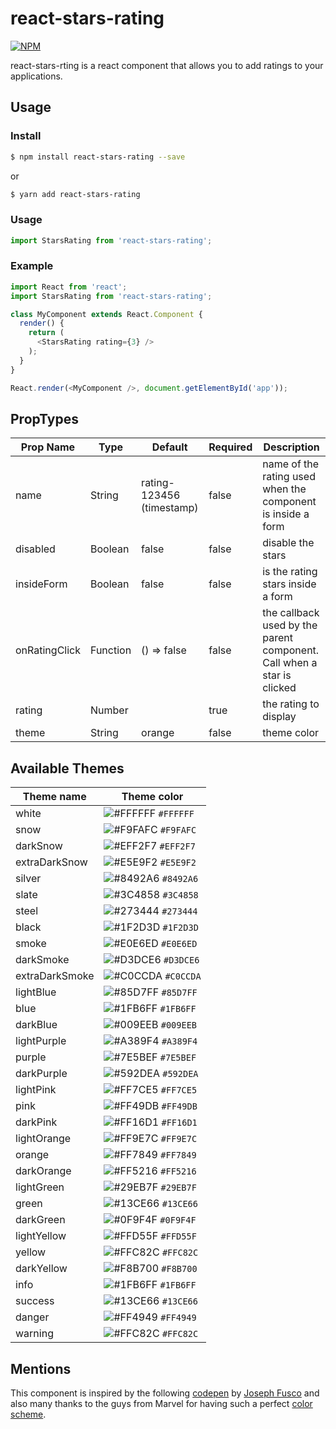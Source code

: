 # react-stars-rating

[![NPM](https://nodei.co/npm/react-stars-rating.png?compact=true)](https://npmjs.org/package/react-stars-rating)

react-stars-rting is a react component that allows you to add ratings to your applications.

## Usage
### Install
```sh
$ npm install react-stars-rating --save
```
or 
```sh
$ yarn add react-stars-rating
```
### Usage
```javascript
import StarsRating from 'react-stars-rating';
```
### Example
```js
import React from 'react';
import StarsRating from 'react-stars-rating';

class MyComponent extends React.Component {
  render() {
    return (
      <StarsRating rating={3} />
    );
  }
}

React.render(<MyComponent />, document.getElementById('app'));
```

## PropTypes

| Prop Name     | Type     | Default                   | Required | Description                                                            |
|---------------|----------|---------------------------|----------|------------------------------------------------------------------------|
| name          | String   | rating-123456 (timestamp) | false    | name of the rating used when the component is inside a form            | 
| disabled      | Boolean  | false                     | false    | disable the stars                                                      |
| insideForm    | Boolean  | false                     | false    | is the rating stars inside a form                                      |
| onRatingClick | Function | () => false               | false    | the callback used by the parent component. Call when a star is clicked |
| rating        | Number   |                           | true     | the rating to display                                                  |
| theme         | String   | orange                    | false    | theme color                                                            |

## Available Themes
| Theme name     | Theme color                                                        |
|----------------|--------------------------------------------------------------------|
| white          | ![#FFFFFF](https://placehold.it/15/FFFFFF/000000?text=+) `#FFFFFF` |
| snow           | ![#F9FAFC](https://placehold.it/15/F9FAFC/000000?text=+) `#F9FAFC` |
| darkSnow       | ![#EFF2F7](https://placehold.it/15/EFF2F7/000000?text=+) `#EFF2F7` |
| extraDarkSnow  | ![#E5E9F2](https://placehold.it/15/E5E9F2/000000?text=+) `#E5E9F2` |
| silver         | ![#8492A6](https://placehold.it/15/8492A6/000000?text=+) `#8492A6` |
| slate          | ![#3C4858](https://placehold.it/15/3C4858/000000?text=+) `#3C4858` |
| steel          | ![#273444](https://placehold.it/15/273444/000000?text=+) `#273444` |
| black          | ![#1F2D3D](https://placehold.it/15/1F2D3D/000000?text=+) `#1F2D3D` |
| smoke          | ![#E0E6ED](https://placehold.it/15/E0E6ED/000000?text=+) `#E0E6ED` |
| darkSmoke      | ![#D3DCE6](https://placehold.it/15/D3DCE6/000000?text=+) `#D3DCE6` |
| extraDarkSmoke | ![#C0CCDA](https://placehold.it/15/C0CCDA/000000?text=+) `#C0CCDA` |
| lightBlue      | ![#85D7FF](https://placehold.it/15/85D7FF/000000?text=+) `#85D7FF` |
| blue           | ![#1FB6FF](https://placehold.it/15/1FB6FF/000000?text=+) `#1FB6FF` |
| darkBlue       | ![#009EEB](https://placehold.it/15/009EEB/000000?text=+) `#009EEB` |
| lightPurple    | ![#A389F4](https://placehold.it/15/A389F4/000000?text=+) `#A389F4` |
| purple         | ![#7E5BEF](https://placehold.it/15/7E5BEF/000000?text=+) `#7E5BEF` |
| darkPurple     | ![#592DEA](https://placehold.it/15/592DEA/000000?text=+) `#592DEA` |
| lightPink      | ![#FF7CE5](https://placehold.it/15/FF7CE5/000000?text=+) `#FF7CE5` |
| pink           | ![#FF49DB](https://placehold.it/15/FF49DB/000000?text=+) `#FF49DB` |
| darkPink       | ![#FF16D1](https://placehold.it/15/FF16D1/000000?text=+) `#FF16D1` |
| lightOrange    | ![#FF9E7C](https://placehold.it/15/FF9E7C/000000?text=+) `#FF9E7C` |
| orange         | ![#FF7849](https://placehold.it/15/FF7849/000000?text=+) `#FF7849` |
| darkOrange     | ![#FF5216](https://placehold.it/15/FF5216/000000?text=+) `#FF5216` |
| lightGreen     | ![#29EB7F](https://placehold.it/15/29EB7F/000000?text=+) `#29EB7F` |
| green          | ![#13CE66](https://placehold.it/15/13CE66/000000?text=+) `#13CE66` |
| darkGreen      | ![#0F9F4F](https://placehold.it/15/0F9F4F/000000?text=+) `#0F9F4F` |
| lightYellow    | ![#FFD55F](https://placehold.it/15/FFD55F/000000?text=+) `#FFD55F` |
| yellow         | ![#FFC82C](https://placehold.it/15/FFC82C/000000?text=+) `#FFC82C` |
| darkYellow     | ![#F8B700](https://placehold.it/15/F8B700/000000?text=+) `#F8B700` |
| info           | ![#1FB6FF](https://placehold.it/15/1FB6FF/000000?text=+) `#1FB6FF` |
| success        | ![#13CE66](https://placehold.it/15/13CE66/000000?text=+) `#13CE66` |
| danger         | ![#FF4949](https://placehold.it/15/FF4949/000000?text=+) `#FF4949` |
| warning        | ![#FFC82C](https://placehold.it/15/FFC82C/000000?text=+) `#FFC82C` |

## Mentions
This component is inspired by the following [codepen](https://codepen.io/fusco/pen/MwawEL) by [Joseph Fusco](https://twitter.com/heyfusco) and also many thanks to the guys from Marvel for having such a perfect [color scheme](https://marvelapp.com/styleguide/design/color-scheme).